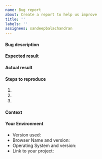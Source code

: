 ```yaml
---
name: Bug report
about: Create a report to help us improve
title: ''
labels: ''
assignees: sandeepbalachandran
---
```


<!-- Give a title explaining the bug/issue -->

#### Bug description

<!-- Describe the issue that you are having -->

#### Expected result

<!-- What should be the expected result? -->

#### Actual result

<!-- What is the result now? -->

#### Steps to reproduce

<!-- If applicable -->

1.
2.
3.

#### Context

<!--- How has this issue affected you? What are you trying to accomplish? -->
<!--- Providing context helps us come up with a solution that is most useful in the real world -->

#### Your Environment

<!--- Include as many relevant details about the environment you experienced the bug in -->

- Version used:
- Browser Name and version:
- Operating System and version:
- Link to your project:
